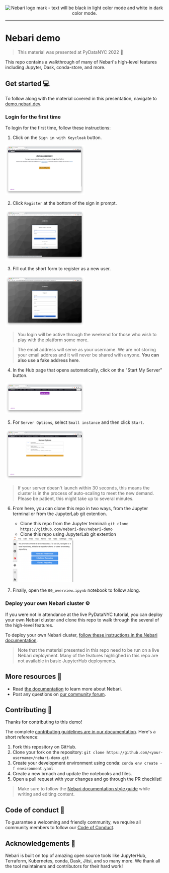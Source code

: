 <p align="center">
  <picture>
    <source media="(prefers-color-scheme: light)" srcset="https://raw.githubusercontent.com/nebari-dev/nebari-design/main/logo-mark/horizontal/Nebari-Logo-Horizontal-Lockup.svg">
    <source media="(prefers-color-scheme: dark)" srcset="https://raw.githubusercontent.com/nebari-dev/nebari-design/main/logo-mark/horizontal/Nebari-Logo-Horizontal-Lockup-White-text.svg">
    <img alt="Nebari logo mark - text will be black in light color mode and white in dark color mode." width="50%"/>
  </picture>
</p>

---

# Nebari demo

> This material was presented at PyDataNYC 2022 🗽

This repo contains a walkthrough of many of Nebari's high-level features including Jupyter, Dask, conda-store, and more.

## Get started 💻

To follow along with the material covered in this presentation, navigate to [demo.nebari.dev](https://demo.nebari.dev).

### Login for the first time

To login for the first time, follow these instructions:

1. Click on the `Sign in with Keycloak` button.

<img src="./assets/keycloak-sign-in.png" alt="" width="50%">

2. Click `Register` at the bottom of the sign in prompt.

<img src="./assets/keycloak-register.png" alt="" width="50%">

3. Fill out the short form to register as a new user.

<img src="./assets/keycloak-register-form.png" alt="" width="50%">

> You login will be active through the weekend for those who wish to play with the platform some more.

> The email address will serve as your username. We are not storing your email address and it will never be shared with anyone. **You can also use a fake address here**.

4. In the Hub page that opens automatically, click on the "Start My Server" button.

<img src="./assets/start-server.png" alt="" width="50%">

5. For `Server Options`, select `Small instance` and then click `Start`.

<img src="./assets/server-options.png" alt="" width="50%">

> If your server doesn't launch within 30 seconds, this means the cluster is in the process of auto-scaling to meet the new demand. Please be patient, this might take up to several minutes.

6. From here, you can clone this repo in two ways, from the Jupyter terminal or from the JupyterLab git extention.
    - Clone this repo from the Jupyter terminal: `git clone https://github.com/nebari-dev/nebari-demo`
    - Clone this repo using JupyterLab git extention

     <img src="./assets/jupyterlab-git-extension.png" alt="Image of the JupyterLab git extension" width="40%">

7. Finally, open the `00_overview.ipynb` notebook to follow along.

### Deploy your own Nebari cluster ⚙️

If you were not in attendance at the live PyDataNYC tutorial, you can deploy your own Nebari cluster and clone this repo to walk through the several of the high-level features.

To deploy your own Nebari cluster, [follow these instructions in the Nebari documentation](https://www.nebari.dev/docs/get-started/installing-nebari).

> Note that the material presented in this repo need to be run on a live Nebari deployment. Many of the features highlighed in this repo are not available in basic JupyterHub deployments.

## More resources 💬

* Read [the documentation](https://www.nebari.dev/docs) to learn more about Nebari.
* Post any questions on [our community forum](https://github.com/orgs/nebari-dev/discussions).

## Contributing 🤝

Thanks for contributing to this demo!

The complete [contributing guidelines are in our documentation](https://www.nebari.dev/docs/community/#how-to-contribute).
Here's a short reference:

1. Fork this repository on GitHub.
2. Clone your fork on the repository: `git clone https://github.com/<your-username>/nebari-demo.git`
3. Create your development environment using conda: `conda env create -f environment.yaml`
4. Create a new brnach and update the notebooks and files.
5. Open a pull request with your changes and go through the PR checklist!

> Make sure to follow the [Nebari documentation style guide](https://www.nebari.dev/docs/community/style-guide) while writing and editing content.

## Code of conduct 📜

To guarantee a welcoming and friendly community, we require all community members to follow our [Code of Conduct](https://github.com/Quansight/.github/blob/master/CODE_OF_CONDUCT.md).

## Acknowledgements 💖

Nebari is built on top of amazing open source tools like JupyterHub, Terraform, Kubernetes, conda, Dask, Jitsi, and so many more.
We thank all the tool maintainers and contributors for their hard work!
